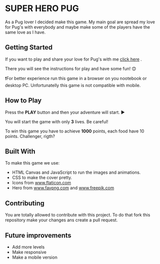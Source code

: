 # SUPER HERO PUG 
As a Pug lover I decided make this game. My main goal are spread my love for Pug's with everybody and maybe make some of the players have the same love as I have. 

## Getting Started
If you want to play and share your love for Pug's with me [click here](https://nymalone.github.io/super-hero-pug/) .

There you will see the instructions for play and have some fun! :blush:

:exclamation:For better experience run this game in a browser on you nootebook or desktop PC. Unfortunatelly this game is not compatible with mobile.

## How to Play
Press the **PLAY** button and then your adventure will start. :arrow_forward:

You will start the game with only **3** lives. Be careful! 

To win this game you have to achieve **1000** points, each food have 10 points. Challenger, rigth? 

## Built With
To make this game we use: 

* HTML Canvas and JavaScript to run the images and animations.
* CSS to make the cover pretty. 
* Icons from www.flaticon.com
* Hero from www.favpng.com and www.freepik.com

## Contributing
You are totally allowed to contribute with this project. To do that fork this repository make your changes ans create a pull request. 

## Future improvements
* Add more levels 
* Make responsive 
* Make a mobile version 
